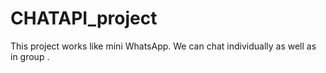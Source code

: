 # CHATAPI_project

This project works like mini WhatsApp. We can chat individually as well as in group .
